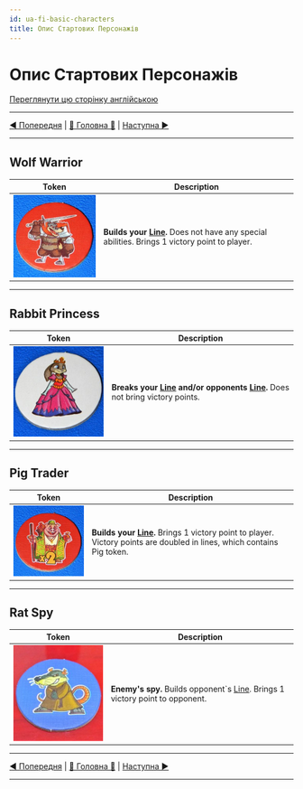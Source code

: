 ```yaml
---
id: ua-fi-basic-characters
title: Опис Стартових Персонажів
---
```


# Опис Стартових Персонажів

[Переглянути цю сторінку англійською](../en/BasicCharactersDescription.md)

***

[◄ Попередня](GameEndAndScoring.md) | [🚪 Головна 🚪](IndexPage.md) | [Наступна ►](MercenaryCharactersDescription.md)

***

## Wolf Warrior

|Token|Description|
|-|-|
|![wolf]|**Builds your [Line][line].** Does not have any special abilities. Brings 1 victory point to player.|

***

## Rabbit Princess

|Token|Description|
|-|-|
|![rabbit]|**Breaks your [Line][line] and/or opponents [Line][line].** Does not bring victory points.|

***

## Pig Trader

|Token|Description|
|-|-|
|![pig]|**Builds your [Line][line].** Brings 1 victory point to player. Victory points are doubled in lines, which contains Pig token.|

***

## Rat Spy

|Token|Description|
|-|-|
|![rat]|**Enemy's spy.** Builds opponent`s [Line][line]. Brings 1 victory point to opponent.|

***

[◄ Попередня](GameEndAndScoring.md) | [🚪 Головна 🚪](IndexPage.md) | [Наступна ►](MercenaryCharactersDescription.md)

***

<!--Image links ref-->

[wolf]: ../../resources/img/bc1.jpg
[rabbit]: ../../resources/img/bc3.jpg
[pig]: ../../resources/img/bc2.jpg
[rat]: ../../resources/img/bc4.jpg

<!--Web links ref-->

[line]: ComponentsAndTerminologyPage.md#the-line
